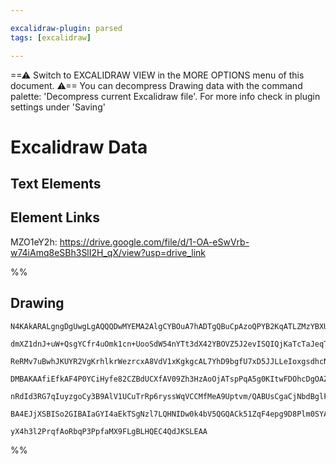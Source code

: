 ```yaml
---

excalidraw-plugin: parsed
tags: [excalidraw]

---
```

==⚠  Switch to EXCALIDRAW VIEW in the MORE OPTIONS menu of this document. ⚠== You can decompress Drawing data with the command palette: 'Decompress current Excalidraw file'. For more info check in plugin settings under 'Saving'



# Excalidraw Data

## Text Elements
## Element Links
MZO1eY2h: https://drive.google.com/file/d/1-OA-eSwVrb-w74iAmq8eSBh3SlI2H_qX/view?usp=drive_link

%%
## Drawing
```compressed-json
N4KAkARALgngDgUwgLgAQQQDwMYEMA2AlgCYBOuA7hADTgQBuCpAzoQPYB2KqATLZMzYBXUtiRoIACyhQ4zZAHoFAc0JRJQgEYA6bGwC2CgF7N6hbEcK4OCtptbErHALRY8RMpWdx8Q1TdIEfARcZgRmBShcZQUebQAObQBmGjoghH0EDihmbgBtcDBQMBKIEm4IAFkALQB5AEYEAE0eSVSSyFhECozNBGJiXE1g9tLMbmcAVgAWADZtWenJgAYA

dmXZ1dnJ+uW+QsgYCfr4uOmk1cn+UooSdW54nYTt3dX42YBOVZ5J2evISQIQjKaTcTaJeqTSbxGH1D48JLxab/CDWZQjNDLFHMKCkNgAawQAGE2Pg2KQKgBiRo0pAozS4bD45R4oQcYgkskUiS46zMOC4QLZUaQABmhHw+AAyrAMehBB4RRAcXjCQB1O5tND7DrK3EEhAymBy5Wk8oo1kgjjhXJoeootgC7BqI525ZYg4QFnCOAASWIttQeQAuij

ReRMv7uBwhJKUYR2VgKrhlkrWezrcxA8VdV1xKgkgcAL7YhD9bgfU7xD5JJLLeIoxgsdhcNBJer2z1N1icABynDE3HqPBhk3hq0r8eYABF0lBy2hRQQwvThOyAKLBTLZQMhlFCOCDefEIerabLHbLOvTb5JFFEDj4irSWTyJRkQiMbTKNhsdEIXQDAUcVggUYgFHqZxagAQVcKUKAANVITRnAoM9CGg/QAEd4kNAAhSQkilfBfR4AAJAB9LCAA0F

DMBAKAAfiEfkAF4P0YCiHyfe82CZBdUCXfAV09Zh3HzAoOjATspPqA5g0KItwFDOhcDgOAZVweduBzaBAUyCoiBBKBRgYQgGLwxlmXTDlSXJKlRUcpzTOwEQhSgX1530GVVWJOzuXQakEFpFy3KyDyvMsplvTZWyuQqXkOH5QVwtC0h3M8jIADEJWlWV81NRVrggVz0vCzLvP1dVNW4HVIFKjKvJ8g0jRNBVzUKEqwuyCqACVhCtG0h2Khryq82o

nRdId3RG7qIuyzgoCy3B9AlV1UCuTrRp6ryssWqVCCMfMeA9Uptvm/QABUsCgaCjNbdBglFEzZrKnaMk00hbvStgKEBXATzQGM4y2uaKvXdloJ+v6QkB9BBTxKhXsajIocRy74AKmzTLEvFJWo7hJlWeptHqTYkg+OFZiRSYkj+TrcdJfAmm4a9tCvHhdhhGFEW+YqjF/fQdK7AghHzEnph+HgeFmRTkbGjJ+tizNAwgbHipZEgDqO2rTsgTXiBl

BA4EJjXSBISo2GIBAIaGYI4aEkTSgNzl7LQHNIDw0k4bV5QGQACk51ZqF4epg9D8Plm0SYAEolV6hBlFjQUKlIP3cEDusQ4RLFeCz1Ao9jiA5dBt6oGawkJqgFtA2B/BivDFaEATxNzY4ZRhd1LI7YE3ExZRbAiBNtA+4QFEOCb7hR4dIQoAffNR5L0o7AAKwQbAcilCe4Et63beGATHbHzrGWrxhLt/fBO9KPMKjCYIN5bJVXJxAwMe6IHY3rz0

yX4h3l2PrqfAoRbqP3PpfaMX9FLgBLHQEC4QdJKSLEAA
```
%%